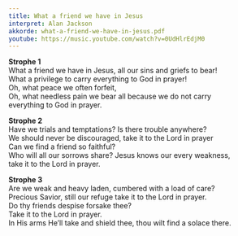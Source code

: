 ```yaml
---
title: What a friend we have in Jesus
interpret: Alan Jackson
akkorde: what-a-friend-we-have-in-jesus.pdf
youtube: https://music.youtube.com/watch?v=0UdHlrEdjM0
---
```


**Strophe 1**  
What a friend we have in Jesus, all our sins and griefs to bear!  
What a privilege to carry everything to God in prayer!  
Oh, what peace we often forfeit,  
Oh, what needless pain we bear all because we do not carry  
everything to God in prayer.

**Strophe 2**  
Have we trials and temptations? Is there trouble anywhere?  
We should never be discouraged, take it to the Lord in prayer  
Can we find a friend so faithful?  
Who will all our sorrows share? Jesus knows our every weakness,  
take it to the Lord in prayer.

**Strophe 3**  
Are we weak and heavy laden, cumbered with a load of care?  
Precious Savior, still our refuge take it to the Lord in prayer.  
Do thy friends despise forsake thee?  
Take it to the Lord in prayer.  
In His arms He’ll take and shield thee, thou wilt find a solace there.


